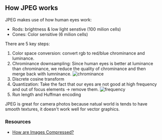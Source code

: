 ## How JPEG works

JPEG makes use of how human eyes work:

- Rods: brightness & low light senstive (100 milion cells)
- Cones: Color sensitive (6 milion cells)

There are 5 key steps:

1. Color space conversion: convert rgb to red/blue chrominance and luminance.
2. Chrominance downsampling: Since human eyes is better at luminance than chrominance, we reduce the quality of chrominance and then merge back with lumninance.
   ![chrominance](https://i.imgur.com/KllSwIy.png)
3. Discrete cosine transform
4. Quantization: Take the fact that our eyes are not good at high frequency and out of focus elements -> remove them.
   ![frequency](https://i.imgur.com/UY4fUTD.jpg)
5. Run length and Huffman encoding

JPEG is great for camera photos because natual world is tends to have smooth textures, it doesn't work well for vector graphics.

### Resources

- [How are Images Compressed?](https://www.youtube.com/watch?v=Kv1Hiv3ox8I)
